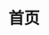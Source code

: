 ---
home: true
icon: home
title: 首页
heroImage: /imgs/logo.jpg
heroText: Vancode
tagline: Simplicity does not precede complexity, but follows it.
actions:
  - text: Vancode 💡
    link: /front-end/
    type: primary

  - text: Docs
    link: /guide/

features:
  - title: 前端 Web Front End
    icon: markdown
    details: 前端技术文档 JavaScript, ES6, TypeScript, Vue.js, React
    link: /front-end/

  - title: 后端 Web Back End
    icon: slides
    details: 后端技术文档 Java, Python, Golang, Spring, Flask, Django
    link: /back-end/

  - title: 算法 Algorithm
    icon: layout
    details: 算法基础, 机器学习, 深度学习, 计算机视觉
    link: /algorithm/

  - title: 架构 Architecture 
    icon: comment
    details: 负载均衡, 云原生, 微服务, 消息队列, 容器化
    link: /architecture/

  - title: 数据库 Database
    icon: info
    details: SQL基础, MySQL, MongoDB, InfluxDB, TDengine
    link: /database/

  - title: 物联网 Iot
    icon: blog
    details: Thingsboard, Node-Red
    link: /iot/

  - title: 计算机基础
    icon: palette
    details: 操作系统, 计算机组成原理, 计算机网络
    link: /computer-basics/

  - title: 其他
    icon: contrast
    details: 版本控制, 运维, 生产力, 杂文
    link: /others/

copyright: false
footer: Theme by <a href="https://theme-hope.vuejs.press/" target="_blank">VuePress Theme Hope</a> | MIT Licensed, Copyright © 2019-present Mr.Hope
---